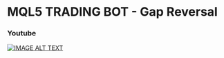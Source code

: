 # MQL5 TRADING BOT - Gap Reversal

### Youtube

[![IMAGE ALT TEXT](http://img.youtube.com/vi/GCS0-4eRGZo/0.jpg)](http://www.youtube.com/watch?v=GCS0-4eRGZo "MQL5 TRADING BOT - Gap Reversal")